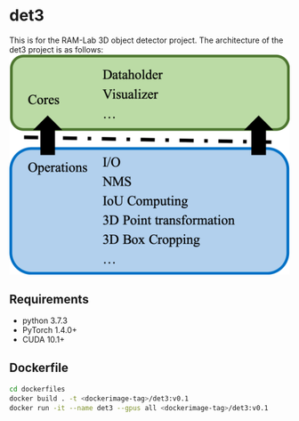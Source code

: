 # det3

This is for the RAM-Lab 3D object detector project.
The architecture of the det3 project is as follows:
![arch](./figure/det3_v0.1_arch.png)

## Requirements

- python 3.7.3
- PyTorch 1.4.0+
- CUDA 10.1+

## Dockerfile

```sh
cd dockerfiles
docker build . -t <dockerimage-tag>/det3:v0.1
docker run -it --name det3 --gpus all <dockerimage-tag>/det3:v0.1
```
